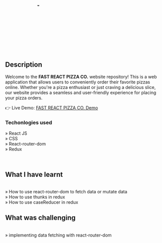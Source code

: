 <div align='center'><svg xmlns=%22http://www.w3.org/2000/svg%22 viewBox=%220 0 100 100%22><text y=%22.9em%22 font-size=%2290%22>🍕</text></svg></div>

<h2>Description</h2>

<p>Welcome to the <b>FAST REACT PIZZA CO.</b> website repository! This is a web application that allows users to conveniently order their favorite pizzas online. Whether you're a pizza enthusiast or just craving a delicious slice, our website provides a seamless and user-friendly experience for placing your pizza orders.
</p>

👉 Live Demo: <a href='https://khusan-pizza-app.netlify.app'>FAST REACT PIZZA CO. Demo</a>

<h3>Techonlogies used</h3>

» React JS <br>
» CSS <br>
» React-router-dom <br>
» Redux <br>


<br>

<h2>What I have learnt</h2>
<br>
» How to use react-router-dom to fetch data or mutate data<br>
» How to use thunks in redux<br>
» How to use caseReducer in redux<br>

<h2>What was challenging</h2>
<br>
»  implementing data fetching with react-router-dom<br>




